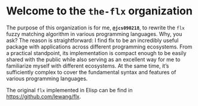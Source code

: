 # Welcome to the `the-flx` organization

The purpose of this organization is for me, **`@jcs090218`**, to rewrite the `flx` fuzzy matching algorithm in various programming languages.
Why, you ask? The reason is straightforward: I find flx to be an incredibly useful package with applications across different programming ecosystems.
From a practical standpoint, its implementation is compact enough to be easily shared with the public while also serving as an excellent way for me
to familiarize myself with different ecosystems. At the same time, it’s sufficiently complex to cover the fundamental syntax and features of various programming languages.

The original `flx` implemented in Elisp can be find in https://github.com/lewang/flx.
